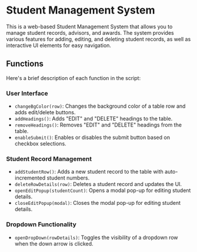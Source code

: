 # Student Management System

This is a web-based Student Management System that allows you to manage student records, advisors, and awards. The system provides various features for adding, editing, and deleting student records, 
as well as interactive UI elements for easy navigation.

## Functions

Here's a brief description of each function in the script:

### User Interface

- `changeBgColor(row)`: Changes the background color of a table row and adds edit/delete buttons.
- `addHeadings()`: Adds "EDIT" and "DELETE" headings to the table.
- `removeHeadings()`: Removes "EDIT" and "DELETE" headings from the table.
- `enableSubmit()`: Enables or disables the submit button based on checkbox selections.

### Student Record Management

- `addStudentRow()`: Adds a new student record to the table with auto-incremented student numbers.
- `deleteRowDetails(row)`: Deletes a student record and updates the UI.
- `openEditPopup(studentCount)`: Opens a modal pop-up for editing student details.
- `closeEditPopup(modal)`: Closes the modal pop-up for editing student details.

### Dropdown Functionality

- `openDropDown(rowDetails)`: Toggles the visibility of a dropdown row when the down arrow is clicked.
